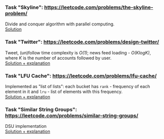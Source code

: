 ### Task "Skyline": https://leetcode.com/problems/the-skyline-problem/

Divide and conquer algorithm with parallel computing.  
<a href="https://leetcode.com/problems/the-skyline-problem/discuss/1823283/The-Fastest-Go-Solution-(12-ms-100-7.1-MB-75)">
Solution</a>

### Task "Twitter": https://leetcode.com/problems/design-twitter/

Tweet, (un)follow time complexity is *O(1)*; news feed loading - *O(KlogK)*, where *K* is the number of accounts
followed by user.  
<a href="https://leetcode.com/problems/design-twitter/discuss/1826375/Real-Life-Go-Solution-(100-beats)">
Solution + explanation</a>

### Task "LFU Cache": https://leetcode.com/problems/lfu-cache/

Implemented as "list of lists": each bucket has `rank` - frequency of each element in it and `lru` - list of elements
with this frequency.  
<a href="https://leetcode.com/problems/lfu-cache/discuss/1840101/Go-%22list-of-lists%22-solution-(488-ms-~-96-beats)-with-explanation">
Solution + explanation</a>

### Task "Similar String Groups": https://leetcode.com/problems/similar-string-groups/

DSU implementation  
<a href="https://leetcode.com/problems/similar-string-groups/solutions/3463782/fast-simple-solution-with-union-find-golang-3-ms/">
Solution + explanation</a>
